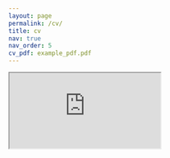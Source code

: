 ```yaml
---
layout: page
permalink: /cv/
title: cv
nav: true
nav_order: 5
cv_pdf: example_pdf.pdf
---
```


<!-- <iframe src="https://docs.google.com/gview?url=https://ghltshubh.github.io/assets/pdf/example_pdf.pdf&embedded=true" style="width:auto; height:auto;" frameborder="0"></iframe> -->


<link rel="stylesheet" href="https://stackpath.bootstrapcdn.com/bootstrap/4.5.0/css/bootstrap.min.css">

<div class="embed-responsive embed-responsive-1by1">
  <iframe class="embed-responsive-item" src="https://ghltshubh.github.io/assets/pdf/example_pdf.pdf" type="application/pdf" allowfullscreen></iframe>
</div>

<script src="https://cdnjs.cloudflare.com/ajax/libs/jquery/3.3.1/jquery.min.js"></script>
<script src="https://maxcdn.bootstrapcdn.com/bootstrap/3.3.5/js/bootstrap.min.js"></script>
